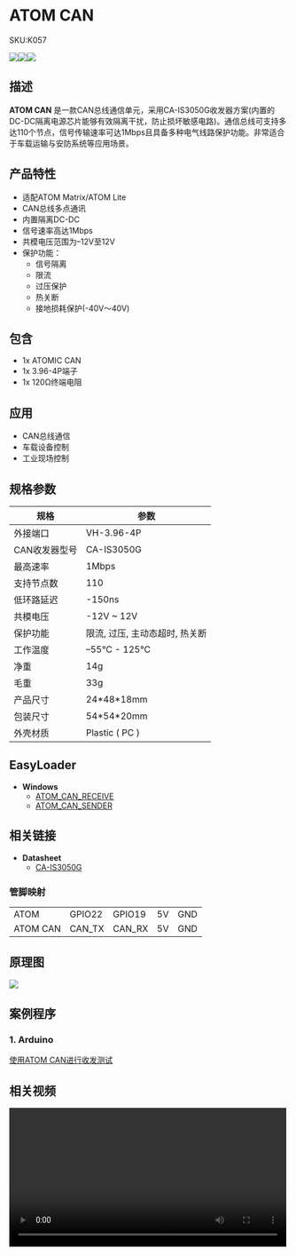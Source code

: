 # ATOM CAN

<el-tag effect="plain">SKU:K057</el-tag>

<div class="product_pic"><img src="assets/img/product_pics/atom_base/atom_can/atom_can_01.webp"><img src="assets/img/product_pics/atom_base/atom_can/atom_can_02.webp"><img src="assets/img/product_pics/atom_base/atom_can/atom_can_03.webp"></div>

## 描述

**ATOM CAN** 是一款CAN总线通信单元，采用CA-IS3050G收发器方案(内置的DC-DC隔离电源芯片能够有效隔离干扰，防止损坏敏感电路)。通信总线可支持多达110个节点，信号传输速率可达1Mbps且具备多种电气线路保护功能。非常适合于车载运输与安防系统等应用场景。


## 产品特性

- 适配ATOM Matrix/ATOM Lite
- CAN总线多点通讯
- 内置隔离DC-DC
- 信号速率高达1Mbps
- 共模电压范围为–12V至12V
- 保护功能：
    * 信号隔离
    * 限流
    * 过压保护
    * 热关断
    * 接地损耗保护(-40V～40V)

## 包含

- 1x ATOMIC CAN
- 1x 3.96-4P端子
- 1x 120Ω终端电阻


## 应用

- CAN总线通信
- 车载设备控制
- 工业现场控制

## 规格参数

<table class="table-1">
    <thead>
    <tr>
        <th>规格</th>
        <th>参数</th>
    </tr>
    </thead>
    <tbody>
        <tr>
            <td>外接端口</td>
            <td>VH-3.96-4P</td>
        </tr>
        <tr>
            <td>CAN收发器型号</td>
            <td>CA-IS3050G</td>
        </tr>
        <tr>
            <td>最高速率</td>
            <td>1Mbps</td>
        </tr>
        <tr>
            <td>支持节点数</td>
            <td>110</td>
        </tr>
        <tr>
            <td>低环路延迟</td>
            <td>-150ns</td>
        </tr>
        <tr>
            <td>共模电压</td>
            <td>-12V ~ 12V</td>
        </tr>
        <tr>
            <td>保护功能</td>
            <td>限流, 过压, 主动态超时, 热关断</td>
        </tr>
        <tr>
            <td>工作温度</td>
            <td>–55°C - 125°C</td>
        </tr>
        <tr>
            <td>净重</td>
            <td>14g</td>
        </tr>
        <tr>
            <td>毛重</td>
            <td>33g</td>
        </tr>
        <tr>
            <td>产品尺寸</td>
            <td>24*48*18mm</td>
        </tr>
        <tr>
            <td>包装尺寸</td>
            <td>54*54*20mm</td>
        </tr>
        <tr>
            <td>外壳材质</td>
            <td>Plastic ( PC )</td>
        </tr>
     </tbody>
</table>

## EasyLoader

- **Windows** 
   - [ATOM_CAN_RECEIVE](https://m5stack.oss-cn-shenzhen.aliyuncs.com/EasyLoader/Windows/ATOM_BASE/EasyLoader_ATOM_CAN_RECEIVE.exe)
   - [ATOM_CAN_SENDER](https://m5stack.oss-cn-shenzhen.aliyuncs.com/EasyLoader/Windows/ATOM_BASE/EasyLoader_ATOM_CAN_SENDER.exe)


## 相关链接

-  **Datasheet** 
   - [CA-IS3050G](https://m5stack.oss-cn-shenzhen.aliyuncs.com/resource/docs/datasheet/unit/CA-IS3050G.pdf)

### 管脚映射

<table>
 <tr><td>ATOM</td><td>GPIO22</td><td>GPIO19</td><td>5V</td><td>GND</td></tr>
 <tr><td>ATOM CAN</td><td>CAN_TX</td><td>CAN_RX</td><td>5V</td><td>GND</td></tr>
</table>

## 原理图

<img src="assets/img/product_pics/atom_base/atom_can/atom_can_sch.webp">

## 案例程序

### 1. Arduino

[使用ATOM CAN进行收发测试](https://github.com/m5stack/M5Atom/tree/master/examples/ATOM_BASE/ATOM_CAN)

## 相关视频

<video width="500" controls>
    <source src="https://m5stack.oss-cn-shenzhen.aliyuncs.com/video/Product_example_video/AtomBase/ATOM_CAN_VIDEO.mp4" type="video/mp4">
</video>


<script>

   var purchase_link = 'https://m5stack-store.myshopify.com/products/atom-canbus-kit-ca-is3050g';

   anchor_search(purchase_link);
   scrollFunc();

</script>
